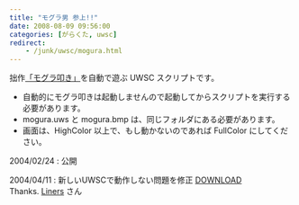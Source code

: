 ```yaml
---
title: "モグラ男 参上!!"
date: 2008-08-09 09:56:00
categories: [がらくた, uwsc]
redirect:
    - /junk/uwsc/mogura.html
---
```


拙作[「モグラ叩き」][1]を自動で遊ぶ UWSC スクリプトです。
  


 [1]: /blog/categories/%E3%82%BD%E3%83%95%E3%83%88#mogura

  * 自動的にモグラ叩きは起動しませんので起動してからスクリプトを実行する必要があります。
  * mogura.uws と mogura.bmp は、同じフォルダにある必要があります。
  * 画面は、HighColor 以上で、もし動かないのであれば FullColor にしてください。

2004/02/24
: 公開

2004/04/11
: 新しいUWSCで動作しない問題を修正 <a href="/files/mogura.lzh">DOWNLOAD</a><br /> Thanks. <a href="http://www.nagomi-jp.net/~liners/" class="extlink">Liners</a> さん
